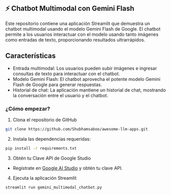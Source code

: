 ## ⚡️ Chatbot Multimodal con Gemini Flash 
Este repositorio contiene una aplicación Streamlit que demuestra un chatbot multimodal usando el modelo Gemini Flash de Google. El chatbot permite a los usuarios interactuar con el modelo usando tanto imágenes como entradas de texto, proporcionando resultados ultrarrápidos.

## Características
- Entrada multimodal: Los usuarios pueden subir imágenes e ingresar consultas de texto para interactuar con el chatbot.
- Modelo Gemini Flash: El chatbot aprovecha el potente modelo Gemini Flash de Google para generar respuestas.
- Historial de chat: La aplicación mantiene un historial de chat, mostrando la conversación entre el usuario y el chatbot.

### ¿Cómo empezar?

1. Clona el repositorio de GitHub

```bash
git clone https://github.com/Shubhamsaboo/awesome-llm-apps.git
```
2. Instala las dependencias requeridas:

```bash
pip install -r requirements.txt
```
3. Obtén tu Clave API de Google Studio

- Regístrate en [Google AI Studio](https://aistudio.google.com/app/apikey) y obtén tu clave API.

4. Ejecuta la aplicación Streamlit
```bash
streamlit run gemini_multimodal_chatbot.py
```